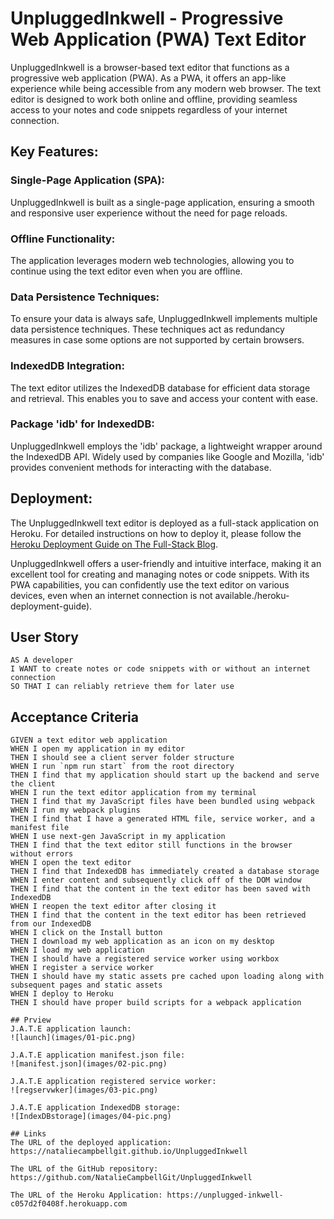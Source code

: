 # UnpluggedInkwell - Progressive Web Application (PWA) Text Editor

UnpluggedInkwell is a browser-based text editor that functions as a progressive web application (PWA). As a PWA, it offers an app-like experience while being accessible from any modern web browser. The text editor is designed to work both online and offline, providing seamless access to your notes and code snippets regardless of your internet connection.

## Key Features:

### Single-Page Application (SPA): 
UnpluggedInkwell is built as a single-page application, ensuring a smooth and responsive user experience without the need for page reloads.

### Offline Functionality: 
The application leverages modern web technologies, allowing you to continue using the text editor even when you are offline.

### Data Persistence Techniques: 
To ensure your data is always safe, UnpluggedInkwell implements multiple data persistence techniques. These techniques act as redundancy measures in case some options are not supported by certain browsers.

### IndexedDB Integration: 
The text editor utilizes the IndexedDB database for efficient data storage and retrieval. This enables you to save and access your content with ease.

### Package 'idb' for IndexedDB: 
UnpluggedInkwell employs the 'idb' package, a lightweight wrapper around the IndexedDB API. Widely used by companies like Google and Mozilla, 'idb' provides convenient methods for interacting with the database.

## Deployment:

The UnpluggedInkwell text editor is deployed as a full-stack application on Heroku. For detailed instructions on how to deploy it, please follow the [Heroku Deployment Guide on The Full-Stack Blog](https://coding-boot-camp.github.io/full-stack/heroku/heroku-deployment-guide).

UnpluggedInkwell offers a user-friendly and intuitive interface, making it an excellent tool for creating and managing notes or code snippets. With its PWA capabilities, you can confidently use the text editor on various devices, even when an internet connection is not available./heroku-deployment-guide).

## User Story

```
AS A developer
I WANT to create notes or code snippets with or without an internet connection
SO THAT I can reliably retrieve them for later use
```

## Acceptance Criteria

```
GIVEN a text editor web application
WHEN I open my application in my editor
THEN I should see a client server folder structure
WHEN I run `npm run start` from the root directory
THEN I find that my application should start up the backend and serve the client
WHEN I run the text editor application from my terminal
THEN I find that my JavaScript files have been bundled using webpack
WHEN I run my webpack plugins
THEN I find that I have a generated HTML file, service worker, and a manifest file
WHEN I use next-gen JavaScript in my application
THEN I find that the text editor still functions in the browser without errors
WHEN I open the text editor
THEN I find that IndexedDB has immediately created a database storage
WHEN I enter content and subsequently click off of the DOM window
THEN I find that the content in the text editor has been saved with IndexedDB
WHEN I reopen the text editor after closing it
THEN I find that the content in the text editor has been retrieved from our IndexedDB
WHEN I click on the Install button
THEN I download my web application as an icon on my desktop
WHEN I load my web application
THEN I should have a registered service worker using workbox
WHEN I register a service worker
THEN I should have my static assets pre cached upon loading along with subsequent pages and static assets
WHEN I deploy to Heroku
THEN I should have proper build scripts for a webpack application

## Prview
J.A.T.E application launch:
![launch](images/01-pic.png)

J.A.T.E application manifest.json file:
![manifest.json](images/02-pic.png)

J.A.T.E application registered service worker:
![regservwker](images/03-pic.png)

J.A.T.E application IndexedDB storage:
![IndexDBstorage](images/04-pic.png)

## Links
The URL of the deployed application: https://nataliecampbellgit.github.io/UnpluggedInkwell

The URL of the GitHub repository: https://github.com/NatalieCampbellGit/UnpluggedInkwell

The URL of the Heroku Application: https://unplugged-inkwell-c057d2f0408f.herokuapp.com
